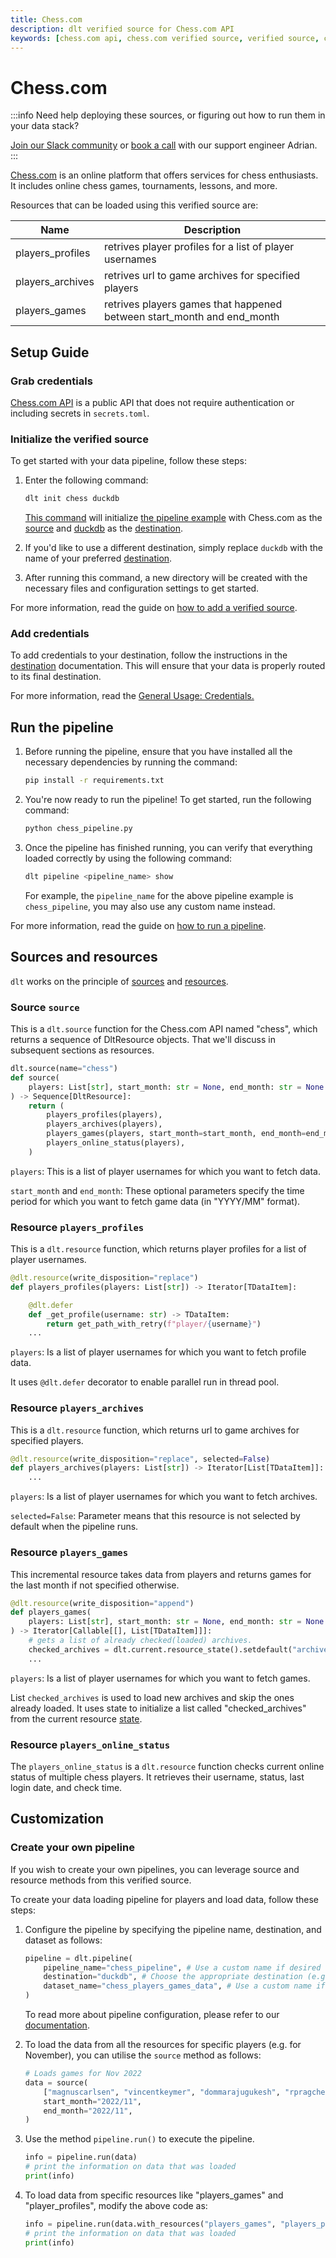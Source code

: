 ```yaml
---
title: Chess.com
description: dlt verified source for Chess.com API
keywords: [chess.com api, chess.com verified source, verified source, chess.com, chess]
---
```


# Chess.com

:::info Need help deploying these sources, or figuring out how to run them in your data stack?

[Join our Slack community](https://dlthub.com/community)
or [book a call](https://calendar.app.google/kiLhuMsWKpZUpfho6) with our support engineer Adrian.
:::

[Chess.com](https://www.chess.com/) is an online platform that offers services for chess
enthusiasts. It includes online chess games, tournaments, lessons, and more.

Resources that can be loaded using this verified source are:

| Name             | Description                                                            |
| ---------------- | ---------------------------------------------------------------------- |
| players_profiles | retrives player profiles for a list of player usernames                |
| players_archives | retrives url to game archives for specified players                    |
| players_games    | retrives players games that happened between start_month and end_month |

## Setup Guide

### Grab credentials

[Chess.com API](https://www.chess.com/news/view/published-data-api) is a public API that does not
require authentication or including secrets in `secrets.toml`.

### Initialize the verified source

To get started with your data pipeline, follow these steps:

1. Enter the following command:

   ```bash
   dlt init chess duckdb
   ```

   [This command](../../reference/command-line-interface) will initialize
   [the pipeline example](https://github.com/dlt-hub/verified-sources/blob/master/sources/chess_pipeline.py)
   with Chess.com as the [source](../../general-usage/source) and
   [duckdb](../destinations/duckdb.md) as the [destination](../destinations).

1. If you'd like to use a different destination, simply replace `duckdb` with the name of your
   preferred [destination](../destinations).

1. After running this command, a new directory will be created with the necessary files and
   configuration settings to get started.

For more information, read the guide on [how to add a verified source](../../walkthroughs/add-a-verified-source.md).

### Add credentials

To add credentials to your destination, follow the instructions in the
[destination](../../dlt-ecosystem/destinations) documentation. This will ensure that your data is
properly routed to its final destination.

For more information, read the [General Usage: Credentials.](../../general-usage/credentials)

## Run the pipeline

1. Before running the pipeline, ensure that you have installed all the necessary dependencies by
   running the command:

   ```bash
   pip install -r requirements.txt
   ```

1. You're now ready to run the pipeline! To get started, run the following command:

   ```bash
   python chess_pipeline.py
   ```

1. Once the pipeline has finished running, you can verify that everything loaded correctly by using
   the following command:

   ```bash
   dlt pipeline <pipeline_name> show
   ```

   For example, the `pipeline_name` for the above pipeline example is `chess_pipeline`, you may also
   use any custom name instead.

For more information, read the guide on [how to run a pipeline](../../walkthroughs/run-a-pipeline).

## Sources and resources

`dlt` works on the principle of [sources](../../general-usage/source) and
[resources](../../general-usage/resource).

### Source `source`

This is a `dlt.source` function for the Chess.com API named "chess", which returns a sequence of
DltResource objects. That we'll discuss in subsequent sections as resources.

```python
dlt.source(name="chess")
def source(
    players: List[str], start_month: str = None, end_month: str = None
) -> Sequence[DltResource]:
    return (
        players_profiles(players),
        players_archives(players),
        players_games(players, start_month=start_month, end_month=end_month),
        players_online_status(players),
    )
```

`players`: This is a list of player usernames for which you want to fetch data.

`start_month` and `end_month`: These optional parameters specify the time period for which you want
to fetch game data (in "YYYY/MM" format).

### Resource `players_profiles`

This is a `dlt.resource` function, which returns player profiles for a list of player usernames.

```python
@dlt.resource(write_disposition="replace")
def players_profiles(players: List[str]) -> Iterator[TDataItem]:

    @dlt.defer
    def _get_profile(username: str) -> TDataItem:
        return get_path_with_retry(f"player/{username}")
    ...
```

`players`: Is a list of player usernames for which you want to fetch profile data.

It uses `@dlt.defer` decorator to enable parallel run in thread pool.

### Resource `players_archives`

This is a `dlt.resource` function, which returns url to game archives for specified players.

```python
@dlt.resource(write_disposition="replace", selected=False)
def players_archives(players: List[str]) -> Iterator[List[TDataItem]]:
    ...
```

`players`: Is a list of player usernames for which you want to fetch archives.

`selected=False`: Parameter means that this resource is not selected by default when the pipeline
runs.

### Resource `players_games`

This incremental resource takes data from players and returns games for the last month if not
specified otherwise.

```python
@dlt.resource(write_disposition="append")
def players_games(
    players: List[str], start_month: str = None, end_month: str = None
) -> Iterator[Callable[[], List[TDataItem]]]:
    # gets a list of already checked(loaded) archives.
    checked_archives = dlt.current.resource_state().setdefault("archives", [])
    ...
```

`players`: Is a list of player usernames for which you want to fetch games.

List `checked_archives` is used to load new archives and skip the ones already loaded. It uses state
to initialize a list called "checked_archives" from the current resource
[state](../../general-usage/state).

### Resource `players_online_status`

The `players_online_status` is a `dlt.resource` function checks current online status of multiple chess players. It
retrieves their username, status, last login date, and check time.

## Customization

### Create your own pipeline

If you wish to create your own pipelines, you can leverage source and resource methods from this
verified source.

To create your data loading pipeline for players and load data, follow these steps:

1. Configure the pipeline by specifying the pipeline name, destination, and dataset as follows:

   ```python
   pipeline = dlt.pipeline(
       pipeline_name="chess_pipeline", # Use a custom name if desired
       destination="duckdb", # Choose the appropriate destination (e.g., duckdb, redshift, post)
       dataset_name="chess_players_games_data", # Use a custom name if desired
   )
   ```

   To read more about pipeline configuration, please refer to our
   [documentation](../../general-usage/pipeline).

1. To load the data from all the resources for specific players (e.g. for November), you can utilise the `source` method as follows:

   ```python
   # Loads games for Nov 2022
   data = source(
       ["magnuscarlsen", "vincentkeymer", "dommarajugukesh", "rpragchess"],
       start_month="2022/11",
       end_month="2022/11",
   )
   ```

1. Use the method `pipeline.run()` to execute the pipeline.

   ```python
   info = pipeline.run(data)
   # print the information on data that was loaded
   print(info)
   ```

1. To load data from specific resources like "players_games" and "player_profiles", modify the above
   code as:

   ```python
   info = pipeline.run(data.with_resources("players_games", "players_profiles"))
   # print the information on data that was loaded
   print(info)
   ```
